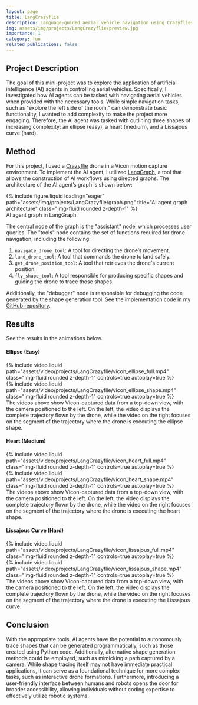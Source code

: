 ```yaml
---
layout: page
title: LangCrazyflie
description: Language-guided aerial vehicle navigation using Crazyflies.
img: assets/img/projects/LangCrazyflie/preview.jpg
importance: 1
category: fun
related_publications: false
---
```


## Project Description

The goal of this mini-project was to explore the application of artificial intelligence (AI) agents in controlling aerial vehicles. Specifically, I investigated how AI agents can be tasked with navigating aerial vehicles when provided with the necessary tools. While simple navigation tasks, such as "explore the left side of the room," can demonstrate basic functionality, I wanted to add complexity to make the project more engaging. Therefore, the AI agent was tasked with outlining three shapes of increasing complexity: an ellipse (easy), a heart (medium), and a Lissajous curve (hard).

## Method

For this project, I used a [Crazyflie](https://www.bitcraze.io/products/old-products/crazyflie-2-0/) drone in a Vicon motion capture environment. To implement the AI agent, I utilized [LangGraph](https://www.langchain.com/langgraph), a tool that allows the construction of AI workflows using directed graphs. The architecture of the AI agent’s graph is shown below:

<div class="row justify-content-sm-center">
    <div class="col-sm-6 mt-3 mt-md-0">
        {% include figure.liquid loading="eager" path="assets/img/projects/LangCrazyflie/graph.png" title="AI agent graph architecture" class="img-fluid rounded z-depth-1" %}
    </div>
</div>
<div class="caption">
    AI agent graph in LangGraph.
</div>

The central node of the graph is the "assistant" node, which processes user queries. The "tools" node contains the set of functions required for drone navigation, including the following:
1. `navigate_drone_tool`: A tool for directing the drone’s movement.
2. `land_drone_tool`: A tool that commands the drone to land safely.
3. `get_drone_position_tool`: A tool that retrieves the drone's current position.
4. `fly_shape_tool`: A tool responsible for producing specific shapes and guiding the drone to trace those shapes.

Additionally, the "debugger" node is responsible for debugging the code generated by the shape generation tool. See the implementation code in my [GitHub repository](https://github.com/MikaYeghi/LangCrazySwarm).

## Results

See the results in the animations below.

#### Ellipse (Easy)

<div class="row justify-content-sm-center">
    <div class="col-sm mt-3 mt-md-0">
        {% include video.liquid path="assets/video/projects/LangCrazyflie/vicon_ellipse_full.mp4" class="img-fluid rounded z-depth-1" controls=true autoplay=true %}
    </div>
    <div class="col-sm mt-3 mt-md-0">
        {% include video.liquid path="assets/video/projects/LangCrazyflie/vicon_ellipse_shape.mp4" class="img-fluid rounded z-depth-1" controls=true autoplay=true %}
    </div>
</div>
<div class="caption">
    The videos above show Vicon-captured data from a top-down view, with the camera positioned to the left. On the left, the video displays the complete trajectory flown by the drone, while the video on the right focuses on the segment of the trajectory where the drone is executing the ellipse shape.
</div>


#### Heart (Medium)

<div class="row justify-content-sm-center">
    <div class="col-sm mt-3 mt-md-0">
        {% include video.liquid path="assets/video/projects/LangCrazyflie/vicon_heart_full.mp4" class="img-fluid rounded z-depth-1" controls=true autoplay=true %}
    </div>
    <div class="col-sm mt-3 mt-md-0">
        {% include video.liquid path="assets/video/projects/LangCrazyflie/vicon_heart_shape.mp4" class="img-fluid rounded z-depth-1" controls=true autoplay=true %}
    </div>
</div>
<div class="caption">
    The videos above show Vicon-captured data from a top-down view, with the camera positioned to the left. On the left, the video displays the complete trajectory flown by the drone, while the video on the right focuses on the segment of the trajectory where the drone is executing the heart shape.
</div>

#### Lissajous Curve (Hard)

<div class="row justify-content-sm-center">
    <div class="col-sm mt-3 mt-md-0">
        {% include video.liquid path="assets/video/projects/LangCrazyflie/vicon_lissajous_full.mp4" class="img-fluid rounded z-depth-1" controls=true autoplay=true %}
    </div>
    <div class="col-sm mt-3 mt-md-0">
        {% include video.liquid path="assets/video/projects/LangCrazyflie/vicon_lissajous_shape.mp4" class="img-fluid rounded z-depth-1" controls=true autoplay=true %}
    </div>
</div>
<div class="caption">
    The videos above show Vicon-captured data from a top-down view, with the camera positioned to the left. On the left, the video displays the complete trajectory flown by the drone, while the video on the right focuses on the segment of the trajectory where the drone is executing the Lissajous curve.
</div>

## Conclusion

With the appropriate tools, AI agents have the potential to autonomously trace shapes that can be generated programmatically, such as those created using Python code. Additionally, alternative shape generation methods could be employed, such as mimicking a path captured by a camera. While shape tracing itself may not have immediate practical applications, it can serve as a foundational technique for more complex tasks, such as interactive drone formations. Furthermore, introducing a user-friendly interface between humans and robots opens the door for broader accessibility, allowing individuals without coding expertise to effectively utilize robotic systems.